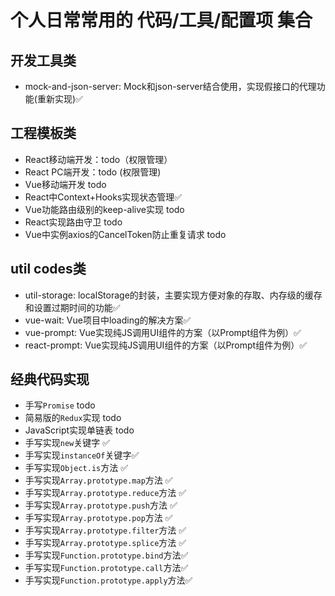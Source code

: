 # 个人日常常用的 代码/工具/配置项 集合

## 开发工具类
* mock-and-json-server: Mock和json-server结合使用，实现假接口的代理功能(重新实现)✅

## 工程模板类
* React移动端开发：todo（权限管理）
* React PC端开发：todo (权限管理)
* Vue移动端开发 todo
* React中Context+Hooks实现状态管理✅
* Vue功能路由级别的keep-alive实现 todo
* React实现路由守卫 todo
* Vue中实例axios的CancelToken防止重复请求 todo

## util codes类
* util-storage: localStorage的封装，主要实现方便对象的存取、内存级的缓存和设置过期时间的功能✅
* vue-wait: Vue项目中loading的解决方案✅
* vue-prompt: Vue实现纯JS调用UI组件的方案（以Prompt组件为例）✅
* react-prompt: Vue实现纯JS调用UI组件的方案（以Prompt组件为例）✅
## 经典代码实现
* 手写`Promise` todo
* 简易版的`Redux`实现 todo
* JavaScript实现单链表 todo
* 手写实现`new`关键字 ✅
* 手写实现`instanceOf`关键字✅
* 手写实现`Object.is`方法 ✅
* 手写实现`Array.prototype.map`方法 ✅
* 手写实现`Array.prototype.reduce`方法 ✅
* 手写实现`Array.prototype.push`方法 ✅
* 手写实现`Array.prototype.pop`方法 ✅
* 手写实现`Array.prototype.filter`方法 ✅
* 手写实现`Array.prototype.splice`方法 ✅
* 手写实现`Function.prototype.bind`方法✅
* 手写实现`Function.prototype.call`方法✅
* 手写实现`Function.prototype.apply`方法✅